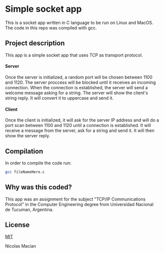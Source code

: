 # Simple socket app

This is a socket app written in C language to be run on Linux and MacOS. The code in this repo was compiled with gcc.

## Project description
This app is a simple socket app that uses TCP as transport protocol. 
#### Server
Once the server is initialized, a random port will be chosen between 1100 and 1120. The server proccess will be blocked until it receives an incoming connection. When the connection is established, the server will send a welcome message asking for a string. The server will show the client's string reply. It will convert it to uppercase and send it. 
#### Client
Once the client is initialized, it will ask for the server IP address and will do a port scan between 1100 and 1120 until a connection is established. It will receive a message from the server, ask for a string and send it. It will then show the server reply.


## Compilation

In order to compile the code run:

```bash
gcc fileNameHere.c
```

## Why was this coded?
This app was an assignment for the subject "TCP/IP Communications Protocol" in the Computer Engineering degree from Universidad Nacional de Tucuman, Argentina.

## License
[MIT](https://choosealicense.com/licenses/mit/)

Nicolas Macian